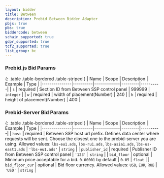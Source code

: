 ```yaml
---
layout: bidder
title: Between
description: Prebid Between Bidder Adapter
pbjs: true
pbs: true
biddercode: between
schain_supported: true
gdpr_supported: true
tcf2_supported: true
list_group: bc
---
```


### Prebid.js Bid Params

{: .table .table-bordered .table-striped }
| Name          | Scope    | Description | Example | Type     |
|---------------|----------|-------------|---------|----------|
| `s` | required |  Section ID from Between SSP control panel | 999999 | `integer` |
| `w`        | required | width of placement(Number)                | 240       |
| `h`        | required | height of placement(Number)               | 400       |

### Prebid-Server Bid Params

{: .table .table-bordered .table-striped }
| Name          | Scope    | Description | Example | Type     |
|---------------|----------|-------------|---------|----------|
| `host` | required |  Between SSP host url prefix. Defines data center where requests will be sent. Choose the closest one to the prebid-server you are using. Allowed values: `lbs-eu1.ads`, `lbs-ru1.ads`, `lbs-asia1.ads`, `lbs-us-east1.ads` | `'lbs-eu1.ads'` | `string` |
| `publisher_id` | required |  Publisher ID from Between SSP control panel | `'123'` | `string` |
| `bid_floor` | optional | Minimum price acceptable for a bid. `0.00001` by default  | `0.05` | `float` |
| `bid_floor_cur` | optional |  Bid floor currency. Allowed values: `USD`, `EUR`, `RUB` | `'USD'` | `string` |


